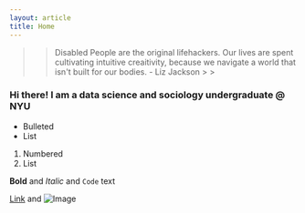 ```yaml
---
layout: article
title: Home
---
```



> > Disabled People are the original lifehackers. Our lives are spent cultivating intuitive creaitivity, because we navigate a world that isn't built for our bodies. - Liz Jackson > >


### Hi there! I am a data science and sociology undergraduate @ NYU


- Bulleted
- List

1. Numbered
2. List

**Bold** and _Italic_ and `Code` text

[Link](url) and ![Image](src)